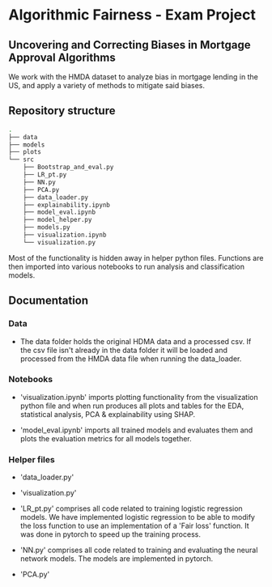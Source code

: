 # Algorithmic Fairness - Exam Project
## Uncovering and Correcting Biases in Mortgage Approval Algorithms

We work with the HMDA dataset to analyze bias in mortgage lending in the US, and apply a variety of methods to mitigate said biases.

## Repository structure
```bash
.
├── data
├── models
├── plots
└── src
    ├── Bootstrap_and_eval.py
    ├── LR_pt.py
    ├── NN.py
    ├── PCA.py
    ├── data_loader.py
    ├── explainability.ipynb
    ├── model_eval.ipynb
    ├── model_helper.py
    ├── models.py
    ├── visualization.ipynb
    └── visualization.py
```

Most of the functionality is hidden away in helper python files. Functions are then imported into various notebooks to run analysis and classification models.

## Documentation
### Data
- The data folder holds the original HDMA data and a processed csv. If the csv file isn't already in the data folder it will be loaded and processed from the HMDA data file when running the data_loader.

### Notebooks
- 'visualization.ipynb' imports plotting functionality from the visualization python file and when run produces all plots and tables for the EDA, statistical analysis, PCA & explainability using SHAP.

- 'model_eval.ipynb' imports all trained models and evaluates them and plots the evaluation metrics for all models together.

### Helper files
- 'data_loader.py'

- 'visualization.py'

- 'LR_pt.py' comprises all code related to training logistic regression models. We have implemented logistic regression to be able to modify the loss function to use an implementation of a 'Fair loss' function. It was done in pytorch to speed up the training process.

- 'NN.py' comprises all code related to training and evaluating the neural network models. The models are implemented in pytorch.

- 'PCA.py'

